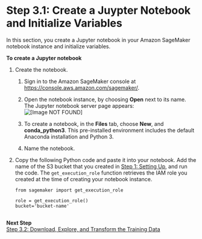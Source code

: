 # Step 3\.1: Create a Juypter Notebook and Initialize Variables<a name="ex1-prepare"></a>

In this section, you create a Jupyter notebook in your Amazon SageMaker notebook instance and initialize variables\.

**To create a Jupyter notebook**

1. Create the notebook\.

   1. Sign in to the Amazon SageMaker console at [https://console\.aws\.amazon\.com/sagemaker/](https://console.aws.amazon.com/sagemaker/)\. 

   1. Open the notebook instance, by choosing **Open** next to its name\. The Jupyter notebook server page appears:  
![\[Image NOT FOUND\]](http://docs.aws.amazon.com/sagemaker/latest/dg/images/ironman-jupyter-home-page-ex.png)

   1. To create a notebook, in the **Files** tab, choose **New**, and **conda\_python3**\. This pre\-installed environment includes the default Anaconda installation and Python 3\.

   1. Name the notebook\.

1. Copy the following Python code and paste it into your notebook\. Add the name of the S3 bucket that you created in [Step 1: Setting Up](gs-set-up.md), and run the code\. The `get_execution_role` function retrieves the IAM role you created at the time of creating your notebook instance\.

   ```
   from sagemaker import get_execution_role
   
   role = get_execution_role()
   bucket='bucket-name'
   ```

## <a name="ex1-prepare-2"></a>

**Next Step**  
[Step 3\.2: Download, Explore, and Transform the Training Data](ex1-preprocess-data.md)